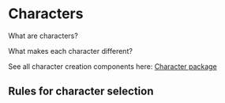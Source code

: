 # Characters

What are characters?

What makes each character different?

See all character creation components here: [Character package](design_character_package.md)

## Rules for character selection


